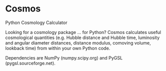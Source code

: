 Cosmos
======

Python Cosmology Calculator

Looking for a cosmology package ... for Python? Cosmos calculates useful cosmological quantities (e.g. Hubble distance and Hubble time, luminosity and angular diameter distances, distance modulus, comoving volume, lookback time) from within your own Python code. 

Dependencies are NumPy (numpy.scipy.org) and PyGSL (pygsl.sourceforge.net).
